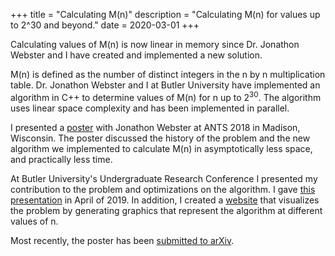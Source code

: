 +++
title = "Calculating M(n)"
description = "Calculating M(n) for values up to 2^30 and beyond."
date = 2020-03-01
+++

Calculating values of M(n) is now linear in memory since Dr. Jonathon Webster and I have created and implemented a new solution.

<!-- more -->

M(n) is defined as the number of distinct integers in the n by n multiplication table.  Dr. Jonathon Webster and I at Butler University have implemented an algorithm in C++ to determine values of M(n) for n up to 2<sup>30</sup>.  The algorithm uses linear space complexity and has been implemented in parallel.

I presented a [poster](http://www.math.grinnell.edu/~paulhusj/ants2018/ppresent.html) with Jonathon Webster at ANTS 2018 in Madison, Wisconsin.  The poster discussed the history of the problem and the new algorithm we implemented to calculate M(n) in asymptotically less space, and practically less time.

At Butler University's Undergraduate Research Conference I presented my contribution to the problem and optimizations on the algorithm.  I gave [this presentation](https://slides.com/rutrum/urc2019/#/) in April of 2019.  In addition, I created a [website](https://rutrum.github.io/multiplication-table) that visualizes the problem by generating graphics that represent the algorithm at different values of n.

Most recently, the poster has been [submitted to arXiv](https://arxiv.org/abs/1908.04251).
